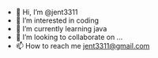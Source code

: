 - 👋 Hi, I’m @jent3311
- 👀 I’m interested in coding 
- 🌱 I’m currently learning java
- 💞️ I’m looking to collaborate on ...
- 📫 How to reach me jent3311@gmail.com

<!---
jent3311/jent3311 is a ✨ special ✨ repository because its `README.md` (this file) appears on your GitHub profile.
You can click the Preview link to take a look at your changes.
--->
